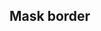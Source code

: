 ## Mask border

<!-- <values.maskBorder> -->

<!-- </values.maskBorder> -->

<!-- <variants.maskBorder> -->

<!-- </variants.maskBorder> -->